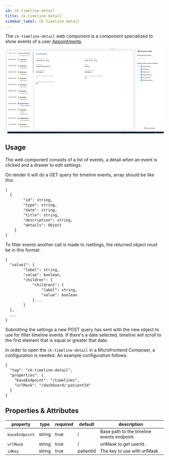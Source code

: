 ```yaml
---
id: ck-timeline-detail
title: ck-timeline-detail
sidebar_label: Ck timeline detail
---
```


<!--
WARNING: this file was automatically generated by Mia-Platform Doc Aggregator.
DO NOT MODIFY IT BY HAND.
Instead, modify the source file and run the aggregator to regenerate this file.
-->

The `ck-timeline-detail` web component is a component specialized to show events of a user [Appointments](/runtime_suite/therapy-and-monitoring-manager/10_overview.md).

![ck-timeline-detail](../img/ck-timeline-detail.png)
## Usage

The web component consists of a list of events, a detail when an event is clicked and a drawer to edit settings.

On render it will do a GET query for timeline events, array should be like this:

```
[
  {
        "id": string,
        "type": string,
        "date": string,
        "title": string,
        "description": string,
        "details": Object
    }
]
```

To filter events another call is made to /settings, the returned object must be in this format: 

```
{
  "value1": {
        "label": string,
        "value": boolean,
        "children": {
            "children1": {
                "label": string,
                "value": boolean
            }...
        }
  },
  ...
}
```

Submitting the settings a new POST query has sent with the new object to use for filter timeline events. 
If there's a date selected, timeline will scroll to the first element that is equal or greater that date.

In order to open the `ck-timeline-detail` in a Microfrontend Composer, a configuration is needed. An example configuration follows: 

```
{
  "tag": "ck-timeline-detail",
  "properties": {
    "baseEndpoint": "/timelines",
    "urlMask": "/dashboard/:patientId"
  }
}
```

## Properties & Attributes

| property | type | required | default | description |
|----------|------|----------|---------|-------------|
|`baseEndpoint`| string | true | / | Base path to the timeline events endpoint. |
|`urlMask`| string | true | / | urlMask to get userId . |
|`idKey`| string | true | patientId |  The key to use with urlMask . |
